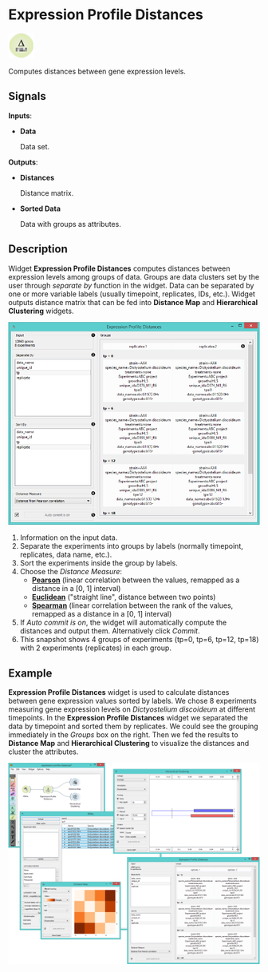 Expression Profile Distances
============================

![image](icons/expression-profile-distances.png)

Computes distances between gene expression levels.

Signals
-------

**Inputs**:

- **Data**

  Data set.

**Outputs**:

- **Distances**

  Distance matrix.
  
- **Sorted Data**

  Data with groups as attributes.

Description
-----------

Widget **Expression Profile Distances** computes distances between expression levels among groups of data.
Groups are data clusters set by the user through *separate by* function in the widget. Data can be separated by one or
more variable labels (usually timepoint, replicates, IDs, etc.). Widget outputs distance matrix that can be fed into
**Distance Map** and **Hierarchical Clustering** widgets.

![Distances Widget](images/ExpressionProfileDistances3-stamped.png)

1. Information on the input data.
2. Separate the experiments into groups by labels (normally timepoint, replicates, data name, etc.).
3. Sort the experiments inside the group by labels.
4. Choose the *Distance Measure*:
    - [**Pearson**](https://en.wikipedia.org/wiki/Pearson_product-moment_correlation_coefficient) (linear correlation between the values, remapped as a distance in a [0, 1] interval)
    - [**Euclidean**](https://en.wikipedia.org/wiki/Euclidean_distance) ("straight line", distance between two points)
    - [**Spearman**](https://en.wikipedia.org/wiki/Spearman's_rank_correlation_coefficient) (linear correlation between the rank of the values, remapped as a distance in a [0, 1] interval)
5. If *Auto commit is on*, the widget will automatically compute the distances and output them. Alternatively click *Commit*.
6. This snapshot shows 4 groups of experiments (tp=0, tp=6, tp=12, tp=18) with 2 experiments (replicates) in each group.

Example
-------

**Expression Profile Distances** widget is used to calculate distances between gene expression values
sorted by labels. We chose 8 experiments measuring gene expression levels on *Dictyostelium discoideum* at
different timepoints. In the **Expression Profile Distances** widget we separated the data by timepoint
and sorted them by replicates. We could see the grouping immediately in the *Groups* box on the right. Then we
fed the results to **Distance Map** and **Hierarchical Clustering** to visualize the distances 
and cluster the attributes.

<img src="images/ExpressionProfileDistances-Example.png" alt="image" width="600">
